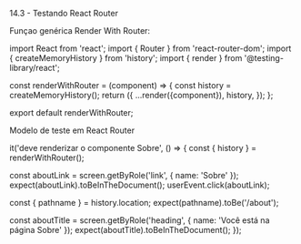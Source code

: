 14.3 - Testando React Router

Funçao genérica Render With Router:

import React from 'react';
import { Router } from 'react-router-dom';
import { createMemoryHistory } from 'history';
import { render } from '@testing-library/react';

const renderWithRouter = (component) => {
  const history = createMemoryHistory();
  return ({
    ...render(<Router history={history}>{component}</Router>), history,
  });
};

export default renderWithRouter;


Modelo de teste em React Router

it('deve renderizar o componente Sobre', () => {
  const { history } = renderWithRouter(<App />);

  const aboutLink = screen.getByRole('link', { name: 'Sobre' });
  expect(aboutLink).toBeInTheDocument();
  userEvent.click(aboutLink);

  const { pathname } = history.location;
  expect(pathname).toBe('/about');

  const aboutTitle = screen.getByRole('heading',
    { name: 'Você está na página Sobre' });
  expect(aboutTitle).toBeInTheDocument();
});
